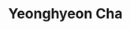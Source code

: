 ---
title: Yeonghyeon Cha
email: phink608@gmail.com
image: "/images/yeonghyeon.jpg"
affiliation: 
teams: ["sarif"]
social:
  - name: linkedin
    icon: fa-brands fa-linkedin
    link: https://www.linkedin.com/in/h31md4llr

  - name: email
    icon: fa-solid fa-envelope
    link: mailto:phink608@gmail.com
---